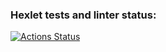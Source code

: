 ### Hexlet tests and linter status:
[![Actions Status](https://github.com/mari-ship-it/docker-project-74/actions/workflows/hexlet-check.yml/badge.svg)](https://github.com/mari-ship-it/docker-project-74/actions)